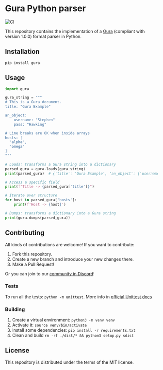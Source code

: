 # Gura Python parser

[![CI](https://github.com/gura-conf/gura-python-parser/actions/workflows/main.yml/badge.svg?branch=main)](https://github.com/gura-conf/gura-python-parser/actions/workflows/main.yml)

This repository contains the implementation of a [Gura][gura] (compliant with version 1.0.0) format parser in Python.


## Installation

`pip install gura`


## Usage

```python
import gura

gura_string = """
# This is a Gura document.
title: "Gura Example"

an_object:
    username: "Stephen"
    pass: "Hawking"

# Line breaks are OK when inside arrays
hosts: [
  "alpha",
  "omega"
]
"""

# Loads: transforms a Gura string into a dictionary
parsed_gura = gura.loads(gura_string)
print(parsed_gura)  # {'title': 'Gura Example', 'an_object': {'username': 'Stephen', 'pass': 'Hawking'}, 'hosts': ['alpha', 'omega']}

# Access a specific field
print(f"Title -> {parsed_gura['title']}")

# Iterate over structure
for host in parsed_gura['hosts']:
    print(f'Host -> {host}')

# Dumps: transforms a dictionary into a Gura string
print(gura.dumps(parsed_gura))
```


## Contributing

All kinds of contributions are welcome! If you want to contribute:

1. Fork this repository.
1. Create a new branch and introduce your new changes there.
1. Make a Pull Request!

Or you can join to our [community in Discord][discord-server]!


### Tests

To run all the tests: `python -m unittest`. More info in [official Unittest docs][unittest-docs]


### Building

1. Create a virtual environment: `python3 -m venv venv`
1. Activate it: `source venv/bin/activate`
1. Install some dependencies: `pip install -r requirements.txt`
1. Clean and build `rm -rf ./dist/* && python3 setup.py sdist`


## License

This repository is distributed under the terms of the MIT license.

[unittest-docs]: https://docs.python.org/3/library/unittest.html#module-unittest
[gura]: https://github.com/gura-conf/gura
[discord-server]: https://discord.gg/Qs5AXPQpKd
